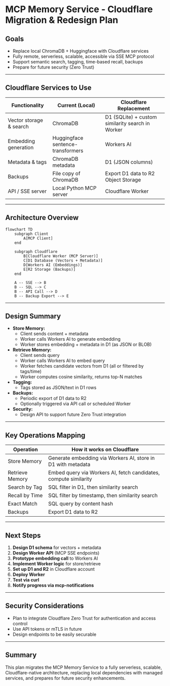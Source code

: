 # MCP Memory Service - Cloudflare Migration & Redesign Plan

## Goals
- Replace local ChromaDB + Huggingface with Cloudflare services
- Fully remote, serverless, scalable, accessible via SSE MCP protocol
- Support semantic search, tagging, time-based recall, backups
- Prepare for future security (Zero Trust)

---

## Cloudflare Services to Use

| Functionality             | Current (Local)                     | Cloudflare Replacement                                   |
|--------------------------|-------------------------------------|----------------------------------------------------------|
| Vector storage & search  | ChromaDB                            | D1 (SQLite) + custom similarity search in Worker         |
| Embedding generation     | Huggingface sentence-transformers   | Workers AI                                               |
| Metadata & tags          | ChromaDB metadata                   | D1 (JSON columns)                                        |
| Backups                  | File copy of ChromaDB               | Export D1 data to R2 Object Storage                      |
| API / SSE server         | Local Python MCP server             | Cloudflare Worker                                        |

---

## Architecture Overview

```mermaid
flowchart TD
    subgraph Client
        A[MCP Client]
    end

    subgraph Cloudflare
        B[Cloudflare Worker (MCP Server)]
        C[D1 Database (Vectors + Metadata)]
        D[Workers AI (Embeddings)]
        E[R2 Storage (Backups)]
    end

    A -- SSE --> B
    B -- SQL --> C
    B -- API Call --> D
    B -- Backup Export --> E
```

---

## Design Summary

- **Store Memory:**
  - Client sends content + metadata
  - Worker calls Workers AI to generate embedding
  - Worker stores embedding + metadata in D1 (as JSON or BLOB)
- **Retrieve Memory:**
  - Client sends query
  - Worker calls Workers AI to embed query
  - Worker fetches candidate vectors from D1 (all or filtered by tags/time)
  - Worker computes cosine similarity, returns top-N matches
- **Tagging:**
  - Tags stored as JSON/text in D1 rows
- **Backups:**
  - Periodic export of D1 data to R2
  - Optionally triggered via API call or scheduled Worker
- **Security:**
  - Design API to support future Zero Trust integration

---

## Key Operations Mapping

| Operation               | How it works on Cloudflare                                              |
|-------------------------|-------------------------------------------------------------------------|
| Store Memory            | Generate embedding via Workers AI, store in D1 with metadata            |
| Retrieve Memory         | Embed query via Workers AI, fetch candidates, compute similarity        |
| Search by Tag           | SQL filter in D1, then similarity search                                |
| Recall by Time          | SQL filter by timestamp, then similarity search                         |
| Exact Match             | SQL query by content hash                                               |
| Backups                 | Export D1 data to R2                                                    |

---

## Next Steps

1. **Design D1 schema** for vectors + metadata
2. **Design Worker API** (MCP SSE endpoints)
3. **Prototype embedding call** to Workers AI
4. **Implement Worker logic** for store/retrieve
5. **Set up D1 and R2** in Cloudflare account
6. **Deploy Worker**
7. **Test via curl**
8. **Notify progress via mcp-notifications**

---

## Security Considerations

- Plan to integrate Cloudflare Zero Trust for authentication and access control
- Use API tokens or mTLS in future
- Design endpoints to be easily securable

---

## Summary

This plan migrates the MCP Memory Service to a fully serverless, scalable, Cloudflare-native architecture, replacing local dependencies with managed services, and prepares for future security enhancements.